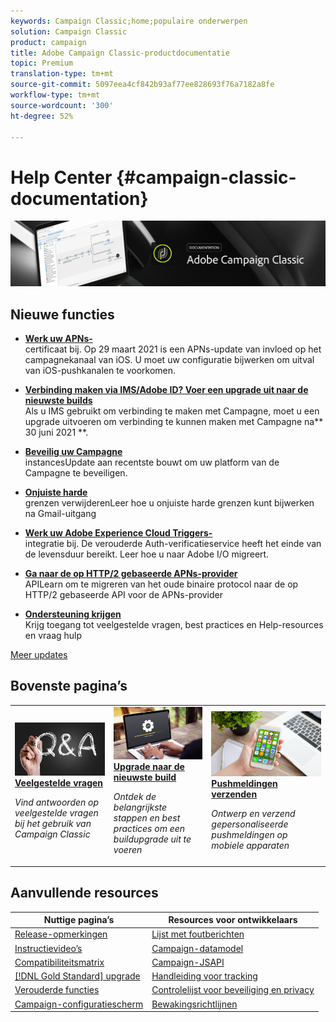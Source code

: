 ```yaml
---
keywords: Campaign Classic;home;populaire onderwerpen
solution: Campaign Classic
product: campaign
title: Adobe Campaign Classic-productdocumentatie
topic: Premium
translation-type: tm+mt
source-git-commit: 5097eea4cf842b93af77ee828693f76a7182a8fe
workflow-type: tm+mt
source-wordcount: '300'
ht-degree: 52%

---
```



# Help Center {#campaign-classic-documentation}

![](platform/using/assets/do-not-localize/banner_acc_doc.jpg)

## Nieuwe functies

* **[Werk uw APNs-](technotes/ios-certificate-update.md)**<br/> certificaat bij. Op 29 maart 2021 is een APNs-update van invloed op het campagnekanaal van iOS. U moet uw configuratie bijwerken om uitval van iOS-pushkanalen te voorkomen.

* **[Verbinding maken via IMS/Adobe ID? Voer een upgrade uit naar de nieuwste builds](integrations/using/about-adobe-id.md)**<br/> Als u IMS gebruikt om verbinding te maken met Campagne, moet u een upgrade uitvoeren om verbinding te kunnen maken met Campagne na** 30 juni 2021 **.

* **[Beveilig uw Campagne ](technotes/acc-config-updates.md)**<br/> instancesUpdate aan recentste bouwt om uw platform van de Campagne te beveiligen.

* **[Onjuiste harde ](https://helpx.adobe.com/campaign/kb/update-bounce-qualification.html)**<br/> grenzen verwijderenLeer hoe u onjuiste harde grenzen kunt bijwerken na Gmail-uitgang

* **[Werk uw Adobe Experience Cloud Triggers-](integrations/using/configuring-adobe-io.md)**<br/> integratie bij. De verouderde Auth-verificatieservice heeft het einde van de levensduur bereikt. Leer hoe u naar Adobe I/O migreert.

* **[Ga naar de op HTTP/2 gebaseerde APNs-provider ](https://helpx.adobe.com/campaign/kb/migrate-to-apns-http2.html)**<br/> APILearn om te migreren van het oude binaire protocol naar de op HTTP/2 gebaseerde API voor de APNs-provider

* **[Ondersteuning krijgen](https://helpx.adobe.com/nl/campaign/kb/ac-support.html)**<br/>
Krijg toegang tot veelgestelde vragen, best practices en Help-resources en vraag hulp

[Meer updates](/help/rn/using/documentation-updates.md)

## Bovenste pagina’s

<table>
<tr>
  <td>
    <a href="platform/using/common-questions.md">
      <img alt="Veelgestelde vragen" src="platform/using/assets/FAQ.png"/>
    </a>
    <div>
      <a href="platform/using/common-questions.md">
    <strong>Veelgestelde vragen</strong>
    </a>
    </div>
    <p>
    <em>Vind antwoorden op veelgestelde vragen bij het gebruik van Campaign Classic</em>
    <p>
  </td>
   <td>
    <a href="production/using/build-upgrade.md">
      <img alt="Buildupgrade" src="platform/using/assets/upgrade.png" />
    </a>
    <div>
      <a href="production/using/build-upgrade.md">
    <strong>Upgrade naar de nieuwste build</strong>
    </a>
    </div>
    <p>
    <em>Ontdek de belangrijkste stappen en best practices om een buildupgrade uit te voeren</em>
    <p>
  </td>
  <td>
    <a href="delivery/using/creating-notifications.md">
       <img alt="Pushmeldingen" src="platform/using/assets/push.png" />
    </a>
    <div>
       <a href="delivery/using/creating-notifications.md">
    <strong>Pushmeldingen verzenden</strong>
    </a>
    </div>
    <p>
    <em>Ontwerp en verzend gepersonaliseerde pushmeldingen op mobiele apparaten</em>
    <p>
  </td>
</tr>
</table>

## Aanvullende resources

| Nuttige pagina’s | Resources voor ontwikkelaars |
|---|---|
| [Release-opmerkingen](/help/rn/using/latest-release.md) | [Lijst met foutberichten](https://docs.adobe.com/content/help/en/campaign-classic/technicalresources/error_messages/error_codes.html) |
| [Instructievideo’s](https://experienceleague.adobe.com/docs/campaign-classic-learn/tutorials/overview.html?lang=nl) | [Campaign-datamodel](configuration/using/about-data-model.md) |
| [Compatibiliteitsmatrix](rn/using/compatibility-matrix.md) | [Campaign-JSAPI](https://docs.adobe.com/content/help/en/campaign-classic/technicalresources/api/p-1.html) |
| [[!DNL Gold Standard] upgrade](rn/using/gs-overview.md) | [Handleiding voor tracking](https://helpx.adobe.com/nl/campaign/kb/acc-tracking.html) |
| [Verouderde functies](rn/using/deprecated-features.md) | [Controlelijst voor beveiliging en privacy](https://helpx.adobe.com/nl/campaign/kb/acc-security.html) |
| [Campaign-configuratiescherm](https://experienceleague.adobe.com/docs/control-panel/using/control-panel-home.html) | [Bewakingsrichtlijnen](production/using/monitoring-guidelines.md) |

